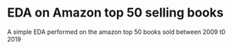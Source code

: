 # EDA on Amazon top 50 selling books

A simple EDA performed on the amazon top 50 books sold between 2009 t0 2019
